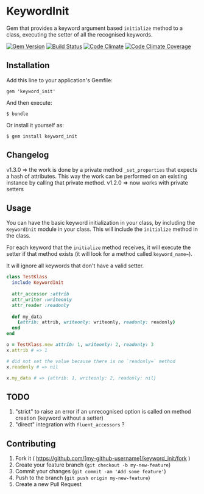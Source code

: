 # KeywordInit

Gem that provides a keyword argument based `initialize` method to a class, executing the setter of all the recognised keywords.

[![Gem Version](https://badge.fury.io/rb/keyword_init.svg)](http://badge.fury.io/rb/keyword_init)
[![Build Status](https://travis-ci.org/eturino/keyword_init.svg?branch=master)](https://travis-ci.org/eturino/keyword_init)
[![Code Climate](https://codeclimate.com/github/eturino/keyword_init.png)](https://codeclimate.com/github/eturino/keyword_init)
[![Code Climate Coverage](https://codeclimate.com/github/eturino/keyword_init/coverage.png)](https://codeclimate.com/github/eturino/keyword_init)

## Installation

Add this line to your application's Gemfile:

    gem 'keyword_init'

And then execute:

    $ bundle

Or install it yourself as:

    $ gem install keyword_init

## Changelog

v1.3.0 => the work is done by a private method `_set_properties` that expects a hash of attributes. This way the work can be performed on an existing instance by calling that private method.
v1.2.0 => now works with private setters

## Usage

You can have the basic keyword initialization in your class, by including the `KeywordInit` module in your class. This will include the `initialize` method in the class.

For each keyword that the `initialize` method receives, it will execute the setter if that method exists (it will look for a method called `keyword_name=`). 

It will ignore all keywords that don't have a valid setter.

```ruby
class TestKlass
  include KeywordInit
  
  attr_accessor :attrib
  attr_writer :writeonly
  attr_reader :readonly
  
  def my_data
    {attrib: attrib, writeonly: writeonly, readonly: readonly}
  end
end

o = TestKlass.new attrib: 1, writeonly: 2, readonly: 3
x.attrib # => 1

# did not set the value because there is no `readonly=` method 
x.readonly # => nil

x.my_data # => {attrib: 1, writeonly: 2, readonly: nil}
```

## TODO

1. "strict" to raise an error if an unrecognised option is called on method creation (keyword without a setter)
2. "direct" integration with `fluent_accessors` ? 

## Contributing

1. Fork it ( https://github.com/[my-github-username]/keyword_init/fork )
2. Create your feature branch (`git checkout -b my-new-feature`)
3. Commit your changes (`git commit -am 'Add some feature'`)
4. Push to the branch (`git push origin my-new-feature`)
5. Create a new Pull Request
